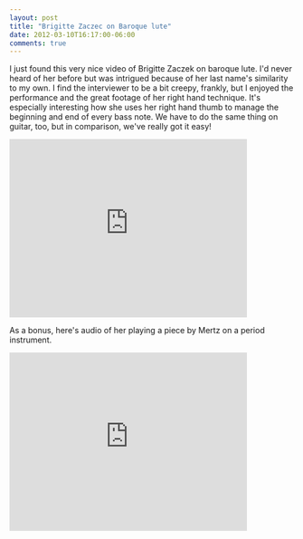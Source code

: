 ```yaml
---
layout: post
title: "Brigitte Zaczec on Baroque lute"
date: 2012-03-10T16:17:00-06:00
comments: true
---
```

I just found this very nice video of Brigitte Zaczek on baroque lute. I'd never heard of her before but was  intrigued because of her last name's similarity to my own. I find the interviewer to be a bit creepy, frankly, but I enjoyed the performance and the great footage of her right hand technique. It's especially interesting how she uses her right hand thumb to manage the beginning and end of every bass note. We have to do the same thing on guitar, too, but in comparison, we've really got it easy!

<iframe width="420" height="315" src="http://www.youtube.com/embed/L6hRmHT0-ZI" frameborder="0" allowfullscreen></iframe>

As a bonus, here's audio of her playing a piece by Mertz on a period instrument.

<iframe width="420" height="315" src="http://www.youtube.com/embed/6vlO3OLPnHM" frameborder="0" allowfullscreen></iframe>
